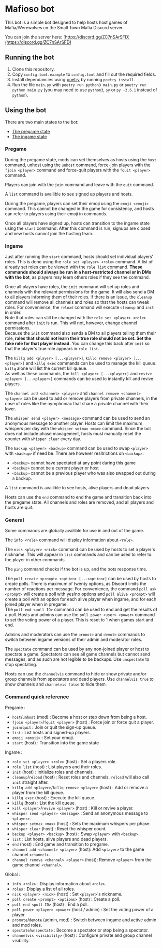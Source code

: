 # Mafioso bot

This bot is a simple bot designed to help hosts host games of Mafia/Werewolves on the Small Town Mafia Discord server.

You can join the server here: [https://discord.gg/ZC7nSArSFD](https://discord.gg/ZC7nSArSFD)


## Running the bot

1. Clone this repository.
2. Copy `config.toml.example` to `config.toml` and fill out the required fields.
3. Install dependancies using [poetry](https://python-poetry.org/) by running `poetry install`.
4. Run the file `main.py` with `poetry run python3 main.py` or `poetry run python main.py` (you may need to use `python3`, `py` or `py -3.6.1` instead of `python`).

## Using the bot

There are two main states to the bot:
- [The pregame state](#pregame)
- [The ingame state](#ingame)

### Pregame

During the pregame state, mods can set themselves as hosts using the `host` command, unhost using the `unhost` command, force-join players with the `fjoin <player>` command and force-quit players with the `fquit <player>` command.

Players can join with the `join` command and leave with the `quit` command.

A `list` command is availible to see signed up players and hosts.

During the pregame, players can set their emoji using the `emoji <emoji>` command. This cannot be changed in the game for consistency, and hosts can refer to players using their emoji in commands.

Once all players have signed up, hosts can transition to the ingame state using the `start` command. After this command is run, signups are closed and new hosts cannot join the hosting team.

### Ingame

Just after running the `start` command, hosts should set individual players' roles. This is done using the `role set <player> <role>` command. A list of already set roles can be viewed with the `role list` command. **These commands should always be run in a host-restricted channel or in DMs with the bot**, as players may learn others roles if they see the command.

Once all players have roles, the `init` command will set up roles and channels with the relevant permissions for the game. It will also send a DM to all players informing them of their roles. If there is an issue, the `cleanup` command will remove all channels and roles so that the hosts can tweak roles. For convenience, the `reload` command will execute `cleanup` and `init` in order.  
Note that roles can still be changed with the `role set <player> <role>` command after `init` is run. This will not, however, change channel permissions.  
Because the `init` command also sends a DM to all players telling them their role, **roles that should not learn their true role should not be set. Set the fake role for that player instead.** You can change this back after `init` so that the player's true role appears in `role list`.

The `killq add <player> [...<player>]`, `killq remove <player> [...<player>]` and `killq exec` commands can be used to manage the kill queue. `killq` alone will list the current kill queue.  
As well as these commands, the `kill <player> [...<player>]` and `revive <player> [...<player>]` commands can be used to instantly kill and revive players.

The `channel add <channel> <player>` and `channel remove <channel> <player>` can be used to add or remove players from private channels, in the case of roles like the nymphoniac that share a private channel with their lover.

The `whisper send <player> <message>` command can be used to send an anonymous message to another player. Hosts can limit the maximum whispers per day with the `whisper setmax <max>` command. Since the bot does not include phase management, hosts must manually reset the counter with `whisper clear` every day.

The `backup <player> <backup>` command can be used to swap `<player>` with `<backup>` if need be. There are however resitrictions on `<backup>`:
- `<backup>` cannot have spectated at any point during this game
- `<backup>` cannot be a current player or host
- `<backup>` cannot be a previous player who was also swapped out during a backup.

A `list` command is availible to see hosts, alive players and dead players.

Hosts can use the `end` command to end the game and transition back into the pregame state. All channels and roles are removed, and all players and hosts are quit.

### General

Some commands are globally availible for use in and out of the game.

The `info <role>` command will display information about `<role>`.

The `nick <player> <nick>` command can be used by hosts to set a player's nickname. This will appear in `list` commands and can be used to refer to the player in other commands.

The `ping` command checks if the bot is up, and the bots response time.

The `poll create <prompt> <option> [...<option>]` can be used by hosts to create polls. There is  maximum of twenty options, as Discord limits the number of reactions per message. For convenience, the command `poll ask <prompt>` will create a poll with yes/no options and `poll alive <prompt>` will create a poll with an option for each alive player when ingame, and for each joined player when in pregame.  
The `poll end <poll ID>` command can be used to end and get the results of a poll.
Hosts and admins can use the `poll power <user> <power>` command to set the voting power of a player. This is reset to 1 when games start and end.

Admins and moderators can use the `promote` and `demote` commands to switch between ingame versions of their admin and moderator roles.

The `spectate` command can be used by any non-joined player or host to spectate a game. Spectators can see all game channels but cannot send messages, and as such are not legible to be backups. Use `unspectate` to stop spectating.

Hosts can use the `channelvis` command to hide or show private and/or group channels from spectators and dead players. Use `channelvis true` to show channels and `channelvis false` to hide them.

### Command quick reference

Pregame :
- `host`/`unhost` (mod) : Become a host or step down from being a host.
- `fjoin <player>`/`fquit <player>` (host) : Force join or force quit a player.
- `join`/`quit` : Join or quit the sign-up queue.
- `list` : List hosts and signed-up players.
- `emoji <emoji>` : Set your emoji.
- `start` (host) : Transition into the game state

Ingame :
- `role set <player> <role>` (host) : Set a players role.
- `role list` (host) : List players and their roles.
- `init` (host) : Initialize roles and channels.
- `cleanup`/`reload` (host) : Reset roles and channels. `reload` will also call `init` straight after.
- `killq add <player>`/`killq remove <player>` (host) : Add or remove a player from the kill queue.
- `killq exec` (host) : Execute the kill queue.
- `killq` (host) : List the kill queue.
- `kill <player>`/`revive <player>` (host) : Kill or revive a player.
- `whisper send <player> <message>` : Send an anonymous message to `<player>`.
- `whisper setmax <max>` (host) : Sets the maximum whispers per phase.
- `whisper clear` (host) : Reset the whisper count.
- `backup <player> <backup>` (host) : Swap `<player>` with `<backup>`.
- `list` : List hosts, alive players and dead players.
- `end` (host) : End game and transition to pregame.
- `channel add <channel> <player>` (host): Add `<player>` to the game channel `<channel>`.
- `channel remove <channel> <player>` (host): Remove `<player>` from the game channel `<channel>`.

Global :
- `info <role>` : Display information about `<role>`.
- `roles` : Display a list of all roles.
- `nick <player> <nick>` (host) : Set `<player>`'s nickname.
- `poll create <prompt> <options>` (host) : Create a poll.
- `poll end <poll ID>` (host) : End a poll.
- `poll power <player> <power>` (host / admin) : Set the voting power of a player.
- `promote`/`demote` (admin, mod) : Switch between ingame and active admin and mod roles.
- `spectate`/`unspectate` : Become a spectator or stop being a spectator.
- `channelvis <visibility>` (host) : Configure private and group channel visibility.
